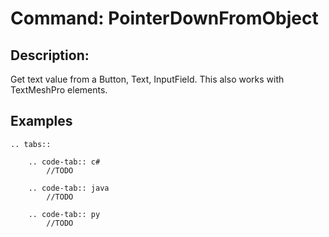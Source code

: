 # Command: PointerDownFromObject

## Description:

Get text value from a Button, Text, InputField. This also works with TextMeshPro elements.


## Examples
```eval_rst
.. tabs::

    .. code-tab:: c#
        //TODO

    .. code-tab:: java
        //TODO

    .. code-tab:: py
        //TODO

```